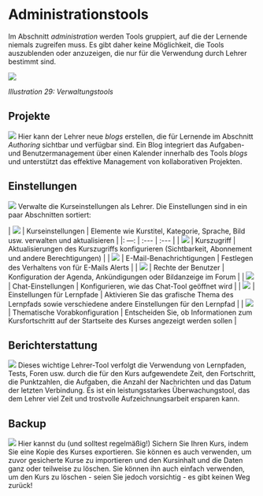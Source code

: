 # Administrationstools

Im Abschnitt _administration_ werden Tools gruppiert, auf die der Lernende niemals zugreifen muss. Es gibt daher keine Möglichkeit, die Tools auszublenden oder anzuzeigen, die nur für die Verwendung durch Lehrer bestimmt sind.

![](../../.gitbook/assets/images31%20%282%29.png)

_Illustration 29: Verwaltungstools_

## Projekte <a id="projects"></a>

![](../../.gitbook/assets/graphics107.png) Hier kann der Lehrer neue _blogs_ erstellen, die für Lernende im Abschnitt _Authoring_ sichtbar und verfügbar sind. Ein Blog integriert das Aufgaben- und Benutzermanagement über einen Kalender innerhalb des Tools _blogs_ und unterstützt das effektive Management von kollaborativen Projekten.

## Einstellungen <a id="settings"></a>

![](../../.gitbook/assets/graphics108.png) Verwalte die Kurseinstellungen als Lehrer. Die Einstellungen sind in ein paar Abschnitten sortiert:

| ![](../../.gitbook/assets/graphics109.png) | Kurseinstellungen | Elemente wie Kurstitel, Kategorie, Sprache, Bild usw. verwalten und aktualisieren |
|: —: | :--- | :--- |
| ![](../../.gitbook/assets/graphics110.png) | Kurszugriff | Aktualisierungen des Kurszugriffs konfigurieren \(Sichtbarkeit, Abonnement und andere Berechtigungen\) |
| ![](../../.gitbook/assets/images281.png) | E-Mail-Benachrichtigungen | Festlegen des Verhaltens von für E-Mails Alerts |
| ![](../../.gitbook/assets/images282.png) | Rechte der Benutzer | Konfiguration der Agenda, Ankündigungen oder Bildanzeige im Forum |
| ![](../../.gitbook/assets/images283.png) | Chat-Einstellungen | Konfigurieren, wie das Chat-Tool geöffnet wird |
| ![](../../.gitbook/assets/images284.png) | Einstellungen für Lernpfade | Aktivieren Sie das grafische Thema des Lernpfads sowie verschiedene andere Einstellungen für den Lernpfad |
| ![](../../.gitbook/assets/images285.png) | Thematische Vorabkonfiguration | Entscheiden Sie, ob Informationen zum Kursfortschritt auf der Startseite des Kurses angezeigt werden sollen |

## Berichterstattung <a id="reporting"></a>

![](../../.gitbook/assets/graphics113.png) Dieses wichtige Lehrer-Tool verfolgt die Verwendung von Lernpfaden, Tests, Foren usw. durch die für den Kurs aufgewendete Zeit, den Fortschritt, die Punktzahlen, die Aufgaben, die Anzahl der Nachrichten und das Datum der letzten Verbindung. Es ist ein leistungsstarkes Überwachungstool, das dem Lehrer viel Zeit und trostvolle Aufzeichnungsarbeit ersparen kann.

## Backup <a id="backup"></a>

![](../../.gitbook/assets/graphics346%20%281%29.png) Hier kannst du (und solltest regelmäßig!\) Sichern Sie Ihren Kurs, indem Sie eine Kopie des Kurses exportieren. Sie können es auch verwenden, um zuvor gesicherte Kurse zu importieren und den Kursinhalt und die Daten ganz oder teilweise zu löschen. Sie können ihn auch einfach verwenden, um den Kurs zu löschen - seien Sie jedoch vorsichtig - es gibt keinen Weg zurück!